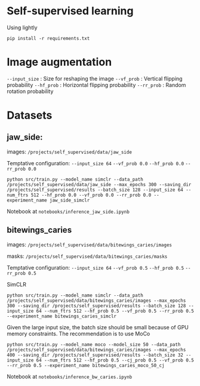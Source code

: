 # Self-supervised learning

Using lightly

`pip install -r requirements.txt`


# Image augmentation
`--input_size` : Size for reshaping the image
`--vf_prob` : Vertical flipping probability
`--hf_prob` : Horizontal flipping probability
`--rr_prob` : Random rotation probability

# Datasets


## jaw_side: 

images: `/projects/self_supervised/data/jaw_side`

Temptative configuration:
`--input_size 64`
`--vf_prob 0.0`
`--hf_prob 0.0`
`--rr_prob 0.0`

`python src/train.py --model_name simclr --data_path /projects/self_supervised/data/jaw_side --max_epochs 300 --saving_dir /projects/self_supervised/results --batch_size 128 --input_size 64 --num_ftrs 512 --hf_prob 0.0 --vf_prob 0.0 --rr_prob 0.0 --experiment_name jaw_side_simclr`

Notebook at `notebooks/inference_jaw_side.ipynb`


## bitewings_caries

images: `/projects/self_supervised/data/bitewings_caries/images`

masks: `/projects/self_supervised/data/bitewings_caries/masks`

Temptative configuration:
`--input_size 64`
`--vf_prob 0.5`
`--hf_prob 0.5`
`--rr_prob 0.5`

SimCLR

`python src/train.py --model_name simclr --data_path /projects/self_supervised/data/bitewings_caries/images --max_epochs 300 --saving_dir /projects/self_supervised/results --batch_size 128 --input_size 64 --num_ftrs 512 --hf_prob 0.5 --vf_prob 0.5 --rr_prob 0.5 --experiment_name bitewings_caries_simclr`

Given the large input size, the batch size should be small because of GPU memory constraints. The recommendation is to use MoCo

`python src/train.py --model_name moco --model_size 50 --data_path /projects/self_supervised/data/bitewings_caries/images --max_epochs 400 --saving_dir /projects/self_supervised/results --batch_size 32 --input_size 64 --num_ftrs 512 --hf_prob 0.5 --cj_prob 0.5 --vf_prob 0.5 --rr_prob 0.5 --experiment_name bitewings_caries_moco_50_cj`


Notebook at `notebooks/inference_bw_caries.ipynb`







